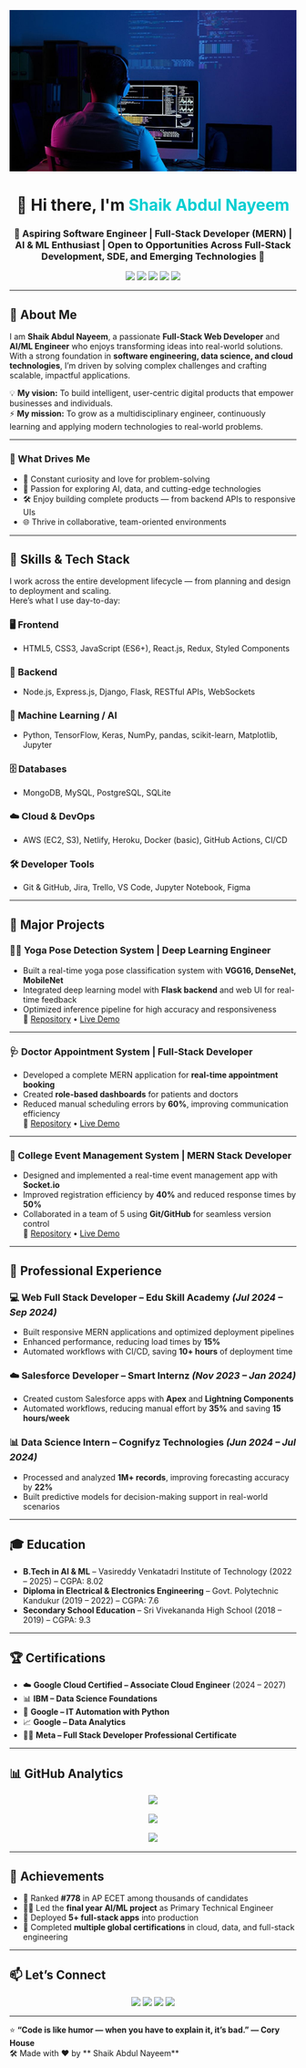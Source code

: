 <!-- 🌟 Shaik Abdul Nayeem — Complete Professional GitHub README 🌟 -->

![Alt text](which.jpg)

<h1 align="center">👋 Hi there, I'm <span style="color:#00CED1">Shaik Abdul Nayeem</span></h1>
<h3 align="center">🚀 Aspiring Software Engineer | Full-Stack Developer (MERN) | AI & ML Enthusiast | Open to Opportunities Across Full-Stack Development, SDE, and Emerging Technologies 🚀</h3>

<p align="center">
  <a href="mailto:shaikabdul3133@gmail.com"><img src="https://img.shields.io/badge/-Email-red?style=flat-square&logo=gmail&logoColor=white"/></a>
  <a href="https://www.linkedin.com/in/nayeemworks"><img src="https://img.shields.io/badge/-LinkedIn-blue?style=flat-square&logo=linkedin"/></a>
  <a href="https://nayeemworks.netlify.app/"><img src="https://img.shields.io/badge/-Portfolio-success?style=flat-square&logo=react"/></a>
  <a href="https://github.com/Nayeem-stud"><img src="https://img.shields.io/badge/-GitHub-black?style=flat-square&logo=github"/></a>
  <a href="https://drive.google.com/file/d/1aWB2EhYBVtPzi5oerBElV2QSfv9Q6dOB/view"><img src="https://img.shields.io/badge/Download_Resume-ff69b4?style=flat-square&logo=adobeacrobatreader"/></a>
</p>

---

## 🧠 About Me

I am **Shaik Abdul Nayeem**, a passionate **Full-Stack Web Developer** and **AI/ML Engineer** who enjoys transforming ideas into real-world solutions. With a strong foundation in **software engineering, data science, and cloud technologies**, I’m driven by solving complex challenges and crafting scalable, impactful applications.

💡 **My vision:** To build intelligent, user-centric digital products that empower businesses and individuals.  
⚡ **My mission:** To grow as a multidisciplinary engineer, continuously learning and applying modern technologies to real-world problems.

---

### 🧭 What Drives Me
- 🧠 Constant curiosity and love for problem-solving  
- 🔭 Passion for exploring AI, data, and cutting-edge technologies  
- 🛠️ Enjoy building complete products — from backend APIs to responsive UIs  
- 🌐 Thrive in collaborative, team-oriented environments  

---

## 🚀 Skills & Tech Stack

I work across the entire development lifecycle — from planning and design to deployment and scaling.  
Here’s what I use day-to-day:

### 🖥️ Frontend
- HTML5, CSS3, JavaScript (ES6+), React.js, Redux, Styled Components

### 🧰 Backend
- Node.js, Express.js, Django, Flask, RESTful APIs, WebSockets

### 🧠 Machine Learning / AI
- Python, TensorFlow, Keras, NumPy, pandas, scikit-learn, Matplotlib, Jupyter

### 🗄️ Databases
- MongoDB, MySQL, PostgreSQL, SQLite

### ☁️ Cloud & DevOps
- AWS (EC2, S3), Netlify, Heroku, Docker (basic), GitHub Actions, CI/CD

### 🛠️ Developer Tools
- Git & GitHub, Jira, Trello, VS Code, Jupyter Notebook, Figma

---

## 📁 Major Projects

### 🧘‍♂️ Yoga Pose Detection System | Deep Learning Engineer
- Built a real-time yoga pose classification system with **VGG16, DenseNet, MobileNet**
- Integrated deep learning model with **Flask backend** and web UI for real-time feedback
- Optimized inference pipeline for high accuracy and responsiveness  
🔗 [Repository](https://github.com/Nayeem-stud/Project_yoga) • [Live Demo](https://github.com/Nayeem-stud/Project_yoga/blob/main/Project%20Documentation/Project%20Documentation.pdf)

---

### 🩺 Doctor Appointment System | Full-Stack Developer
- Developed a complete MERN application for **real-time appointment booking**
- Created **role-based dashboards** for patients and doctors  
- Reduced manual scheduling errors by **60%**, improving communication efficiency  
🔗 [Repository](https://github.com/Nayeem-stud/chrono-med-appointments) • [Live Demo](https://chrono-med-appointments.lovable.app/)

---

### 🎉 College Event Management System | MERN Stack Developer
- Designed and implemented a real-time event management app with **Socket.io**
- Improved registration efficiency by **40%** and reduced response times by **50%**
- Collaborated in a team of 5 using **Git/GitHub** for seamless version control  
🔗 [Repository](https://github.com/Nayeem-stud/Event-Managment-System) • [Live Demo](https://github.com/Nayeem-stud/Event-Managment-System/blob/main/Project-Documentation.pdf)

---

## 💼 Professional Experience

### 💻 Web Full Stack Developer – Edu Skill Academy _(Jul 2024 – Sep 2024)_
- Built responsive MERN applications and optimized deployment pipelines
- Enhanced performance, reducing load times by **15%**
- Automated workflows with CI/CD, saving **10+ hours** of deployment time

### ☁️ Salesforce Developer – Smart Internz _(Nov 2023 – Jan 2024)_
- Created custom Salesforce apps with **Apex** and **Lightning Components**
- Automated workflows, reducing manual effort by **35%** and saving **15 hours/week**

### 📊 Data Science Intern – Cognifyz Technologies _(Jun 2024 – Jul 2024)_
- Processed and analyzed **1M+ records**, improving forecasting accuracy by **22%**
- Built predictive models for decision-making support in real-world scenarios

---

## 🎓 Education

- **B.Tech in AI & ML** – Vasireddy Venkatadri Institute of Technology (2022 – 2025) – CGPA: 8.02  
- **Diploma in Electrical & Electronics Engineering** – Govt. Polytechnic Kandukur (2019 – 2022) – CGPA: 7.6  
- **Secondary School Education** – Sri Vivekananda High School (2018 – 2019) – CGPA: 9.3  

---

## 🏆 Certifications

- ☁️ **Google Cloud Certified – Associate Cloud Engineer** (2024 – 2027)  
- 📊 **IBM – Data Science Foundations**  
- 🐍 **Google – IT Automation with Python**  
- 📈 **Google – Data Analytics**  
- 🧑‍💻 **Meta – Full Stack Developer Professional Certificate**

---

## 📊 GitHub Analytics

<p align="center">
  <img src="https://github-readme-stats.vercel.app/api?username=Nayeem-stud&show_icons=true&theme=radical" />
</p>

<p align="center">
  <img src="https://github-readme-streak-stats.herokuapp.com/?user=Nayeem-stud&theme=radical" />
</p>

<p align="center">
  <img src="https://github-readme-stats.vercel.app/api/top-langs/?username=Nayeem-stud&layout=compact&theme=radical" />
</p>

---

## 🏅 Achievements

- 🥇 Ranked **#778** in AP ECET among thousands of candidates  
- 👨‍💻 Led the **final year AI/ML project** as Primary Technical Engineer  
- 🚀 Deployed **5+ full-stack apps** into production  
- 🧠 Completed **multiple global certifications** in cloud, data, and full-stack engineering  

---

## 📫 Let’s Connect

<p align="center">
  <a href="mailto:shaikabdul3133@gmail.com"><img src="https://img.shields.io/badge/Email-D14836?style=for-the-badge&logo=gmail&logoColor=white"/></a>
  <a href="https://www.linkedin.com/in/nayeemworks"><img src="https://img.shields.io/badge/LinkedIn-0077B5?style=for-the-badge&logo=linkedin&logoColor=white"/></a>
  <a href="https://nayeemworks.netlify.app/"><img src="https://img.shields.io/badge/Portfolio-00C853?style=for-the-badge&logo=netlify&logoColor=white"/></a>
  <a href="https://github.com/Nayeem-stud"><img src="https://img.shields.io/badge/GitHub-100000?style=for-the-badge&logo=github&logoColor=white"/></a>
</p>

---

⭐ **“Code is like humor — when you have to explain it, it’s bad.” — Cory House**  
🛠️ Made with ❤️ by ** Shaik Abdul Nayeem**

